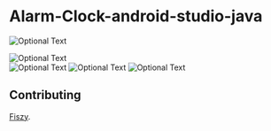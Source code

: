 # Alarm-Clock-android-studio-java

![Optional Text](../master/Screenshot/screen1.png)<br>

![Optional Text](../master/Screenshot/screen2.png)<br>
![Optional Text](../master/Screenshot/screen3.png)
![Optional Text](../master/Screenshot/screen4.png)
![Optional Text](../master/Screenshot/screen5.png)

## Contributing

 [Fiszy](https://fiszy.easyprevarsity.com).
